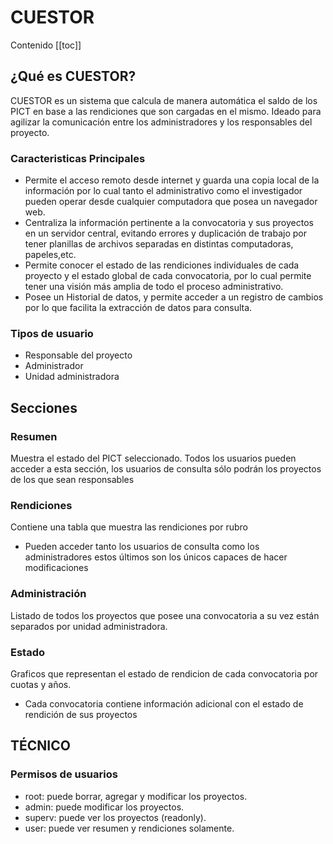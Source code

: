 # CUESTOR

Contenido
[[toc]]

## **¿Qué es CUESTOR?**

CUESTOR es un sistema que calcula de manera automática el saldo de los PICT en base a las rendiciones que son cargadas en el mismo. Ideado para agilizar la comunicación entre los administradores y los responsables del proyecto.

### Caracteristicas Principales

- Permite el acceso remoto desde internet y guarda una copia local de la información por lo cual tanto  el administrativo como el investigador pueden operar desde cualquier computadora que posea un navegador web.
- Centraliza la información pertinente a la convocatoria y sus proyectos en un servidor central, evitando errores y duplicación de trabajo por tener planillas de archivos separadas en distintas computadoras, papeles,etc.
- Permite conocer el estado de las rendiciones individuales de cada proyecto y el estado global de cada convocatoria, por lo cual permite tener una visión más amplia de todo el proceso administrativo.
- Posee un Historial de datos, y permite acceder a un registro de cambios por lo que facilita la extracción de datos para consulta.

### Tipos de usuario

- Responsable del proyecto
- Administrador
- Unidad administradora

## Secciones

### Resumen

Muestra el estado del PICT seleccionado. Todos los usuarios pueden acceder a esta sección, los usuarios de consulta sólo podrán los proyectos de los que sean responsables

### Rendiciones

Contiene una tabla que muestra las rendiciones por rubro

- Pueden acceder tanto los usuarios de consulta como los administradores estos últimos son los únicos capaces de hacer modificaciones

### Administración

Listado de todos los proyectos que posee una convocatoria a su vez están separados por unidad administradora.

### Estado

Graficos que representan el estado de rendicion de cada convocatoria por cuotas y años.

- Cada convocatoria contiene información adicional con el estado de rendición de sus proyectos

## TÉCNICO

### Permisos de usuarios

- root: puede borrar, agregar y modificar los proyectos.
- admin: puede modificar los proyectos.
- superv: puede ver los proyectos (readonly).
- user: puede ver resumen y rendiciones solamente.
